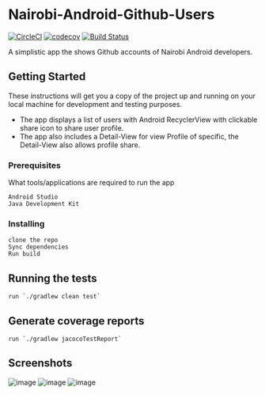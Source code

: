 # Nairobi-Android-Github-Users

 [![CircleCI](https://circleci.com/gh/damafeez/github-users.svg?style=svg)](https://circleci.com/gh/damafeez/github-users)
 [![codecov](https://codecov.io/gh/damafeez/github-users/branch/develop/graph/badge.svg)](https://codecov.io/gh/damafeez/github-users)
 [![Build Status](https://travis-ci.com/damafeez/github-users.svg?branch=ft-unit-tests-156185242)](https://travis-ci.com/damafeez/github-users)

 A simplistic app the shows Github accounts of Nairobi Android developers.

 ## Getting Started

 These instructions will get you a copy of the project up and running on your local machine for development and testing purposes.

 - The app displays a list of users with Android RecyclerView with clickable share icon to share user profile.
 - The app also includes a Detail-View for view Profile of specific, the Detail-View also allows profile share.

 ### Prerequisites

 What tools/applications are required to run the app

 ```
 Android Studio
 Java Development Kit
 ```

 ### Installing

 ```
 clone the repo
 Sync dependencies
 Run build
 ```

 ## Running the tests

 ```
 run `./gradlew clean test`
 ```

 ## Generate coverage reports

 ```
 run `./gradlew jacocoTestReport`
 ```

 ## Screenshots

![image](https://user-images.githubusercontent.com/26779819/51324199-5e274c00-1a6a-11e9-86b0-d0b897c11923.png)
![image](https://user-images.githubusercontent.com/26779819/51324187-58316b00-1a6a-11e9-9f6c-5e358701ad84.png)
![image](https://user-images.githubusercontent.com/26779819/51324181-536cb700-1a6a-11e9-84e1-58425aa08464.png)
